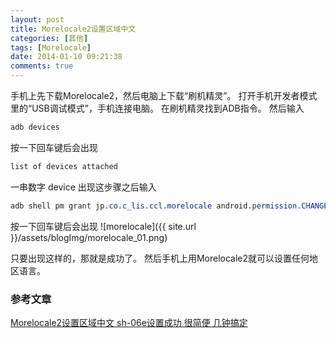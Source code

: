 ```yaml
---
layout: post
title: Morelocale2设置区域中文
categories: [其他]
tags: [Morelocale]
date: 2014-01-10 09:21:38
comments: true
---
```


手机上先下载Morelocale2，然后电脑上下载“刷机精灵”。
打开手机开发者模式里的“USB调试模式”，手机连接电脑。
在刷机精灵找到ADB指令。
然后输入
~~~css
adb devices
~~~
<!--more-->
按一下回车键后会出现
~~~css
list of devices attached
~~~

一串数字 device
出现这步骤之后输入
~~~css
adb shell pm grant jp.co.c_lis.ccl.morelocale android.permission.CHANGE_CONFIGURATION
~~~

按一下回车键后会出现
![morelocale]({{ site.url }}/assets/blogImg/morelocale_01.png)

只要出现这样的，那就是成功了。
然后手机上用Morelocale2就可以设置任何地区语言。

### 参考文章
[Morelocale2设置区域中文 sh-06e设置成功 很简便 几钟搞定](http://bbs.blueshow.net/thread-1928828-1-1.html)
